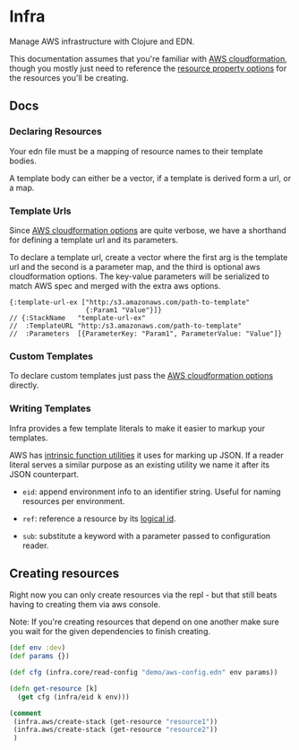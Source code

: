 # Infra

Manage AWS infrastructure with Clojure and EDN.

This documentation assumes that you're familiar with [AWS cloudformation](https://docs.aws.amazon.com/cloudformation/index.html), though you mostly just need to reference the [resource property options](https://docs.aws.amazon.com/AWSCloudFormation/latest/UserGuide/aws-template-resource-type-ref.html) for the resources you'll be creating.

## Docs


### Declaring Resources

Your edn file must be a mapping of resource names to their template bodies.

A template body can either be a vector, if a template is derived form a url, or a map.

### Template Urls

Since [AWS cloudformation options](https://docs.aws.amazon.com/AWSCloudFormation/latest/APIReference/API_CreateStack.html) are quite verbose, we have a shorthand for defining a template url and its parameters.

To declare a template url, create a vector where the first arg is the template url and the second is a parameter map, and the third is optional aws cloudformation options. The key-value parameters will be serialized to match AWS spec and merged with the extra aws options.

```
{:template-url-ex ["http:/s3.amazonaws.com/path-to-template"
                   {:Param1 "Value"}]}
// {:StackName   "template-url-ex"
//  :TemplateURL "http:/s3.amazonaws.com/path-to-template"
//  :Parameters  [{ParameterKey: "Param1", ParameterValue: "Value"]}
```

### Custom Templates

To declare custom templates just pass the [AWS cloudformation options](https://docs.aws.amazon.com/AWSCloudFormation/latest/APIReference/API_CreateStack.html) directly.

### Writing Templates

Infra provides a few template literals to make it easier to markup your templates.

AWS has [intrinsic function utilities](https://docs.aws.amazon.com/AWSCloudFormation/latest/UserGuide/intrinsic-function-reference.html) it uses for marking up JSON. If a reader literal serves a similar purpose as an existing utility we name it after its JSON counterpart.

* `eid`: append environment info to an identifier string. Useful for naming resources per environment.

* `ref`: reference a resource by its [logical id](https://docs.aws.amazon.com/AWSCloudFormation/latest/UserGuide/resources-section-structure.html).

* `sub`: substitute a keyword with a parameter passed to configuration reader.


## Creating resources

Right now you can only create resources via the repl - but that still beats having to creating them via aws console.

Note: If you're creating resources that depend on one another make sure you wait for the given dependencies to finish creating.

```clj
(def env :dev)
(def params {})

(def cfg (infra.core/read-config "demo/aws-config.edn" env params))

(defn get-resource [k]
  (get cfg (infra/eid k env)))

(comment 
 (infra.aws/create-stack (get-resource "resource1"))
 (infra.aws/create-stack (get-resource "resource2"))
 )
```

